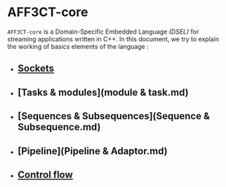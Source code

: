 # AFF3CT-core

`AFF3CT-core` is a Domain-Specific Embedded Language *(DSEL)* for streaming applications written in C++. In this document, we try to explain the working of basics elements of the language :
		

 - ## [Sockets](Socket.md)
 - ## [Tasks & modules](module & task.md)
 - ## [Sequences & Subsequences](Sequence & Subsequence.md)
 - ## [Pipeline](Pipeline & Adaptor.md)
 - ## [Control flow](Switcher.md)
